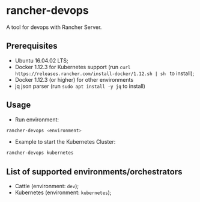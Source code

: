 # rancher-devops
A tool for devops with Rancher Server.

## Prerequisites
* Ubuntu 16.04.02 LTS;
* Docker 1.12.3 for Kubernetes support (run `curl https://releases.rancher.com/install-docker/1.12.sh | sh
` to install);
* Docker 1.12.3 (or higher) for other environments
* jq json parser (run `sudo apt install -y jq` to install)

## Usage
* Run environment:
```bash
rancher-devops <environment>
```

* Example to start the Kubernetes Cluster:
```bash
rancher-devops kubernetes
```

## List of supported environments/orchestrators
* Cattle (environment: `dev`);
* Kubernetes (environment: `kubernetes`);